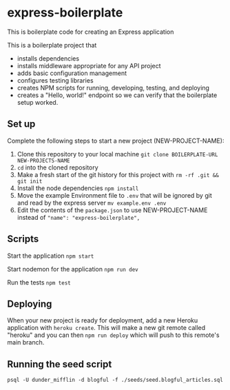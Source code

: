 # express-boilerplate

This is boilerplate code for creating an Express application

This is a boilerplate project that
- installs dependencies
- installs middleware appropriate for any API project
- adds basic configuration management
- configures testing libraries
- creates NPM scripts for running, developing, testing, and deploying
- creates a "Hello, world!" endpoint so we can verify that the boilerplate setup worked.

## Set up

Complete the following steps to start a new project (NEW-PROJECT-NAME):

1. Clone this repository to your local machine `git clone BOILERPLATE-URL NEW-PROJECTS-NAME`
2. `cd` into the cloned repository
3. Make a fresh start of the git history for this project with `rm -rf .git && git init`
4. Install the node dependencies `npm install`
5. Move the example Environment file to `.env` that will be ignored by git and read by the express server `mv example.env .env`
6. Edit the contents of the `package.json` to use NEW-PROJECT-NAME instead of `"name": "express-boilerplate",`

## Scripts

Start the application `npm start`

Start nodemon for the application `npm run dev`

Run the tests `npm test`

## Deploying

When your new project is ready for deployment, add a new Heroku application with `heroku create`. This will make a new git remote called "heroku" and you can then `npm run deploy` which will push to this remote's main branch.

## Running the seed script
`psql -U dunder_mifflin -d blogful -f ./seeds/seed.blogful_articles.sql`